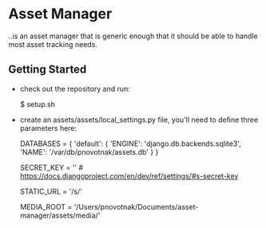 Asset Manager
=============

..is an asset manager that is generic enough that it should be able to handle most asset tracking needs.





Getting Started
---------------

*    check out the repository and run:

        $ setup.sh

*    create an assets/assets/local_settings.py file, you'll need to define three parameters here:
        

        DATABASES = {
            'default': {
                'ENGINE': 'django.db.backends.sqlite3',
                'NAME': '/var/db/pnovotnak/assets.db'
            }
        }

        SECRET_KEY = ''  #  https://docs.djangoproject.com/en/dev/ref/settings/#s-secret-key

        STATIC_URL = '/s/'

        MEDIA_ROOT = '/Users/pnovotnak/Documents/asset-manager/assets/media/'


